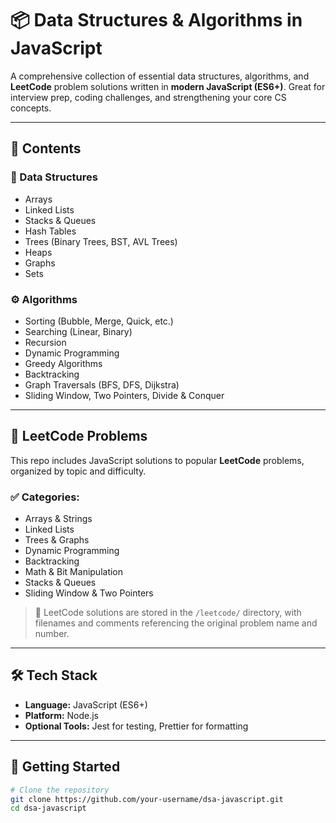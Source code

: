 # 📦 Data Structures & Algorithms in JavaScript

A comprehensive collection of essential data structures, algorithms, and **LeetCode** problem solutions written in **modern JavaScript (ES6+)**. Great for interview prep, coding challenges, and strengthening your core CS concepts.

---

## 📁 Contents

### 🧱 Data Structures
- Arrays
- Linked Lists
- Stacks & Queues
- Hash Tables
- Trees (Binary Trees, BST, AVL Trees)
- Heaps
- Graphs
- Sets

### ⚙️ Algorithms
- Sorting (Bubble, Merge, Quick, etc.)
- Searching (Linear, Binary)
- Recursion
- Dynamic Programming
- Greedy Algorithms
- Backtracking
- Graph Traversals (BFS, DFS, Dijkstra)
- Sliding Window, Two Pointers, Divide & Conquer

---

## 🧩 LeetCode Problems

This repo includes JavaScript solutions to popular **LeetCode** problems, organized by topic and difficulty.

### ✅ Categories:
- Arrays & Strings
- Linked Lists
- Trees & Graphs
- Dynamic Programming
- Backtracking
- Math & Bit Manipulation
- Stacks & Queues
- Sliding Window & Two Pointers

> 📂 LeetCode solutions are stored in the `/leetcode/` directory, with filenames and comments referencing the original problem name and number.

---

## 🛠️ Tech Stack

- **Language:** JavaScript (ES6+)
- **Platform:** Node.js
- **Optional Tools:** Jest for testing, Prettier for formatting

---

## 🚀 Getting Started

```bash
# Clone the repository
git clone https://github.com/your-username/dsa-javascript.git
cd dsa-javascript
